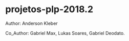 # projetos-plp-2018.2

Author: Anderson Kleber

Co_Author: Gabriel Max, Lukas Soares, Gabriel Deodato.
